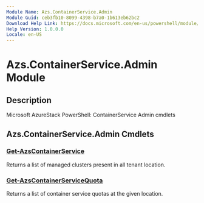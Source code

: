 ```yaml
---
Module Name: Azs.ContainerService.Admin
Module Guid: ceb3fb10-8099-4398-b7a0-1b613eb62bc2
Download Help Link: https://docs.microsoft.com/en-us/powershell/module/azs.containerservice.admin
Help Version: 1.0.0.0
Locale: en-US
---
```


# Azs.ContainerService.Admin Module
## Description
Microsoft AzureStack PowerShell: ContainerService Admin cmdlets

## Azs.ContainerService.Admin Cmdlets
### [Get-AzsContainerService](Get-AzsContainerService.md)
Returns a list of managed clusters present in all tenant location.

### [Get-AzsContainerServiceQuota](Get-AzsContainerServiceQuota.md)
Returns a list of container service quotas at the given location.

